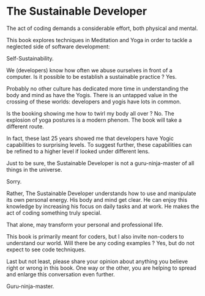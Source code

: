 # The Sustainable Developer

The act of coding demands a considerable effort, both physical and mental. 

This book explores techniques in Meditation and Yoga in order to tackle a neglected side of software development: 

Self-Sustainability. 

We (developers) know how often we abuse ourselves in front of a computer. Is it possible to be establish a sustainable practice ? Yes. 

Probably no other culture has dedicated more time in understanding the body and mind as have the Yogis. There is an untapped value in the crossing of these worlds: developers and yogis have lots in common. 

Is the booking showing me how to twirl my body all over ? No. The explosion of yoga postures is a modern phenom. The book will take a different route. 

In fact, these last 25 years showed me that developers have Yogic capabilities to surprising levels. To suggest further, these capabilities can be refined to a higher level if looked under different lens. 

Just to be sure, the Sustainable Developer is not a guru-ninja-master of all things in the universe. 

Sorry. 
 
Rather, The Sustainable Developer understands how to use and manipulate its own personal energy. His body and mind get clear.  He can enjoy this knowledge by increasing his focus on daily tasks and at work. He makes the act of coding something truly special.  

That alone, may transform your personal and professional life.    

This book is primarily meant for coders, but I also invite non-coders to understand our world. Will there be any coding examples ? Yes, but do not expect to see code techniques.  

Last but not least, please share your opinion about anything you believe right or wrong in this book. One way or the other, you are helping to spread and enlarge this conversation even further. 

Guru-ninja-master.